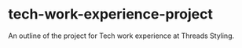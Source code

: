 # tech-work-experience-project
An outline of the project for Tech work experience at Threads Styling.

